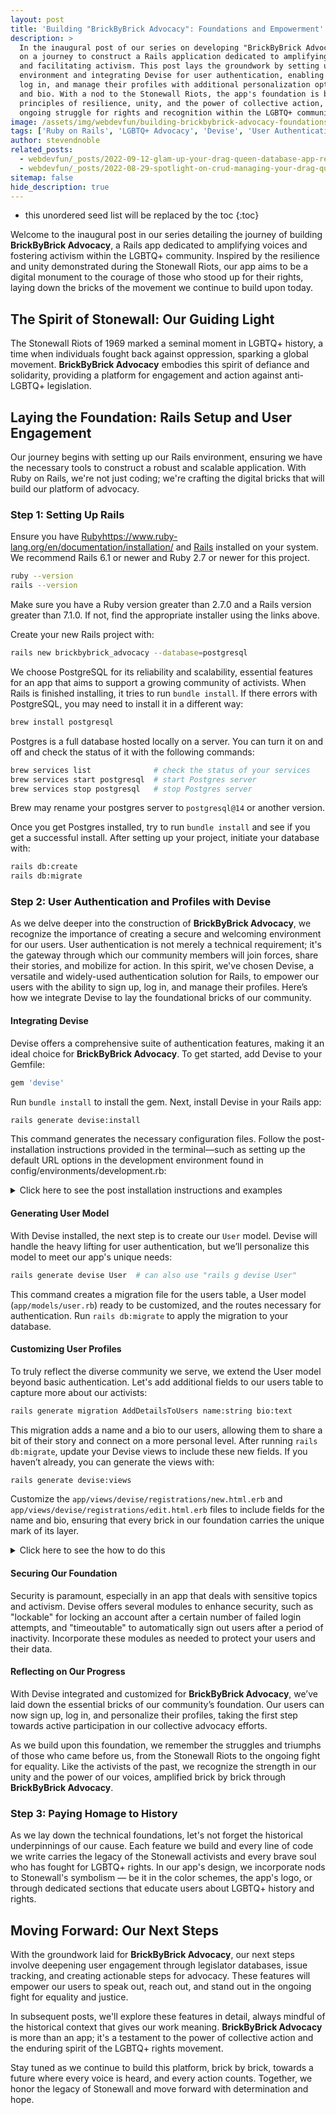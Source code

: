 ```yaml
---
layout: post
title: 'Building "BrickByBrick Advocacy": Foundations and Empowerment'
description: >
  In the inaugural post of our series on developing "BrickByBrick Advocacy," we embark
  on a journey to construct a Rails application dedicated to amplifying LGBTQ+ voices
  and facilitating activism. This post lays the groundwork by setting up the Rails
  environment and integrating Devise for user authentication, enabling users to sign up,
  log in, and manage their profiles with additional personalization options like name
  and bio. With a nod to the Stonewall Riots, the app's foundation is built on the
  principles of resilience, unity, and the power of collective action, symbolizing the
  ongoing struggle for rights and recognition within the LGBTQ+ community.
image: /assets/img/webdevfun/building-brickbybrick-advocacy-foundations-and-empowerment.jpg
tags: ['Ruby on Rails', 'LGBTQ+ Advocacy', 'Devise', 'User Authentication', 'Stonewall Riots', 'Activism Platform']
author: stevendnoble
related_posts:
  - webdevfun/_posts/2022-09-12-glam-up-your-drag-queen-database-app-refactoring-for-elegance-and-efficiency.md
  - webdevfun/_posts/2022-08-29-spotlight-on-crud-managing-your-drag-queen-database-with-elegance.md
sitemap: false
hide_description: true
---
```


* this unordered seed list will be replaced by the toc
{:toc}

Welcome to the inaugural post in our series detailing the journey of building **BrickByBrick Advocacy**, a Rails app dedicated to amplifying voices and fostering activism within the LGBTQ+ community. Inspired by the resilience and unity demonstrated during the Stonewall Riots, our app aims to be a digital monument to the courage of those who stood up for their rights, laying down the bricks of the movement we continue to build upon today.

## The Spirit of Stonewall: Our Guiding Light

The Stonewall Riots of 1969 marked a seminal moment in LGBTQ+ history, a time when individuals fought back against oppression, sparking a global movement. **BrickByBrick Advocacy** embodies this spirit of defiance and solidarity, providing a platform for engagement and action against anti-LGBTQ+ legislation.

## Laying the Foundation: Rails Setup and User Engagement

Our journey begins with setting up our Rails environment, ensuring we have the necessary tools to construct a robust and scalable application. With Ruby on Rails, we're not just coding; we're crafting the digital bricks that will build our platform of advocacy.

### Step 1: Setting Up Rails

Ensure you have [Ruby]()https://www.ruby-lang.org/en/documentation/installation/ and [Rails](https://guides.rubyonrails.org/getting_started.html) installed on your system. We recommend Rails 6.1 or newer and Ruby 2.7 or newer for this project.

~~~bash
ruby --version
rails --version
~~~

Make sure you have a Ruby version greater than 2.7.0 and a Rails version greater than 7.1.0. If not, find the appropriate installer using the links above.

Create your new Rails project with:

~~~bash
rails new brickbybrick_advocacy --database=postgresql
~~~

We choose PostgreSQL for its reliability and scalability, essential features for an app that aims to support a growing community of activists. When Rails is finished installing, it tries to run `bundle install`. If there errors with PostgreSQL, you may need to install it in a different way:

~~~bash
brew install postgresql
~~~

Postgres is a full database hosted locally on a server. You can turn it on and off and check the status of it with the following commands:

~~~bash
brew services list              # check the status of your services
brew services start postgresql  # start Postgres server
brew services stop postgresql   # stop Postgres server
~~~

Brew may rename your postgres server to `postgresql@14` or another version.

Once you get Postgres installed, try to run `bundle install` and see if you get a successful install. After setting up your project, initiate your database with:

~~~bash
rails db:create
rails db:migrate
~~~

### Step 2: User Authentication and Profiles with Devise

As we delve deeper into the construction of **BrickByBrick Advocacy**, we recognize the importance of creating a secure and welcoming environment for our users. User authentication is not merely a technical requirement; it's the gateway through which our community members will join forces, share their stories, and mobilize for action. In this spirit, we've chosen Devise, a versatile and widely-used authentication solution for Rails, to empower our users with the ability to sign up, log in, and manage their profiles. Here’s how we integrate Devise to lay the foundational bricks of our community.

#### Integrating Devise

Devise offers a comprehensive suite of authentication features, making it an ideal choice for **BrickByBrick Advocacy**. To get started, add Devise to your Gemfile:

~~~ruby
gem 'devise'
~~~

Run `bundle install` to install the gem. Next, install Devise in your Rails app:

~~~bash
rails generate devise:install
~~~

This command generates the necessary configuration files. Follow the post-installation instructions provided in the terminal—such as setting up the default URL options in the development environment found in config/environments/development.rb:

<details>
<summary>Click here to see the post installation instructions and examples</summary>
<div markdown="1">

~~~
===============================================================================

Depending on your application's configuration some manual setup may be required:

  1. Ensure you have defined default url options in your environments files. Here
     is an example of default_url_options appropriate for a development environment
     in config/environments/development.rb:

       config.action_mailer.default_url_options = { host: 'localhost', port: 3000 }

     In production, :host should be set to the actual host of your application.

     * Required for all applications. *

  2. Ensure you have defined root_url to *something* in your config/routes.rb.
     For example:

       root to: "home#index"

     * Not required for API-only Applications *

  3. Ensure you have flash messages in app/views/layouts/application.html.erb.
     For example:

       <p class="notice"><%= notice %></p>
       <p class="alert"><%= alert %></p>

     * Not required for API-only Applications *

  4. You can copy Devise views (for customization) to your app by running:

       rails g devise:views

     * Not required *

===============================================================================
~~~

~~~rb
file: "in config/environments/development.rb"
config.action_mailer.default_url_options = { host: 'localhost', port: 3000 }
~~~

~~~rb
# file: "config/routes.rb"
Rails.application.routes.draw do
  get "up" => "rails/health#show", as: :rails_health_check

  root "home#index"
end
~~~

~~~html
<!-- file: "/app/views/layouts/application.html.erb" -->
<!DOCTYPE html>
<html>
  <head>
    <title>BrickbybrickAdvocacy</title>
    <meta name="viewport" content="width=device-width,initial-scale=1">
    <%= csrf_meta_tags %>
    <%= csp_meta_tag %>

    <%= stylesheet_link_tag "application", "data-turbo-track": "reload" %>
  </head>

  <body>
    <p class="notice"><%= notice %></p>
    <p class="alert"><%= alert %></p>
    <%= yield %>
  </body>
</html>
~~~
</div>
</details>

#### Generating User Model

With Devise installed, the next step is to create our `User` model. Devise will handle the heavy lifting for user authentication, but we’ll personalize this model to meet our app's unique needs:

~~~bash
rails generate devise User  # can also use "rails g devise User"
~~~

This command creates a migration file for the users table, a User model (`app/models/user.rb`) ready to be customized, and the routes necessary for authentication. Run `rails db:migrate` to apply the migration to your database.

#### Customizing User Profiles

To truly reflect the diverse community we serve, we extend the User model beyond basic authentication. Let's add additional fields to our users table to capture more about our activists:

~~~bash
rails generate migration AddDetailsToUsers name:string bio:text
~~~

This migration adds a name and a bio to our users, allowing them to share a bit of their story and connect on a more personal level. After running `rails db:migrate`, update your Devise views to include these new fields. If you haven’t already, you can generate the views with:

~~~bash
rails generate devise:views
~~~

Customize the `app/views/devise/registrations/new.html.erb` and `app/views/devise/registrations/edit.html.erb` files to include fields for the name and bio, ensuring that every brick in our foundation carries the unique mark of its layer.

<details>
<summary>Click here to see the how to do this</summary>
<div markdown="1">

For the new.html.erb (sign up) and edit.html.erb (account edit) forms, add the following lines inside the `<form>` tags where the other input fields are:

~~~erb
<div class="field">
  <%= f.label :name %><br />
  <%= f.text_field :name, autofocus: true, autocomplete: "name" %>
</div>

<div class="field">
  <%= f.label :bio %><br />
  <%= f.text_area :bio, autocomplete: "bio" %>
</div>
~~~

Devise doesn't automatically know about the new attributes you've added to your User model, so you'll need to explicitly permit them through the `application_controller.rb`. You do this by adding a before_action to configure the permitted parameters for account sign up and account update actions.

~~~rb
# file: "app/controllers/application_controller.rb"
class ApplicationController < ActionController::Base
  before_action :configure_permitted_parameters, if: :devise_controller?

  protected

  def configure_permitted_parameters
    devise_parameter_sanitizer.permit(:sign_up, keys: [:name, :bio])
    devise_parameter_sanitizer.permit(:account_update, keys: [:name, :bio])
  end
end
~~~

This code snippet tells Devise to allow the name and bio fields during the sign-up and account update processes.
</div>
</details>

#### Securing Our Foundation

Security is paramount, especially in an app that deals with sensitive topics and activism. Devise offers several modules to enhance security, such as "lockable" for locking an account after a certain number of failed login attempts, and "timeoutable" to automatically sign out users after a period of inactivity. Incorporate these modules as needed to protect your users and their data.

#### Reflecting on Our Progress

With Devise integrated and customized for **BrickByBrick Advocacy**, we’ve laid down the essential bricks of our community’s foundation. Our users can now sign up, log in, and personalize their profiles, taking the first step towards active participation in our collective advocacy efforts.

As we build upon this foundation, we remember the struggles and triumphs of those who came before us, from the Stonewall Riots to the ongoing fight for equality. Like the activists of the past, we recognize the strength in our unity and the power of our voices, amplified brick by brick through **BrickByBrick Advocacy**.

### Step 3: Paying Homage to History

As we lay down the technical foundations, let's not forget the historical underpinnings of our cause. Each feature we build and every line of code we write carries the legacy of the Stonewall activists and every brave soul who has fought for LGBTQ+ rights. In our app's design, we incorporate nods to Stonewall's symbolism — be it in the color schemes, the app's logo, or through dedicated sections that educate users about LGBTQ+ history and rights.

## Moving Forward: Our Next Steps

With the groundwork laid for **BrickByBrick Advocacy**, our next steps involve deepening user engagement through legislator databases, issue tracking, and creating actionable steps for advocacy. These features will empower our users to speak out, reach out, and stand out in the ongoing fight for equality and justice.

In subsequent posts, we'll explore these features in detail, always mindful of the historical context that gives our work meaning. **BrickByBrick Advocacy** is more than an app; it's a testament to the power of collective action and the enduring spirit of the LGBTQ+ rights movement.

Stay tuned as we continue to build this platform, brick by brick, towards a future where every voice is heard, and every action counts. Together, we honor the legacy of Stonewall and move forward with determination and hope.